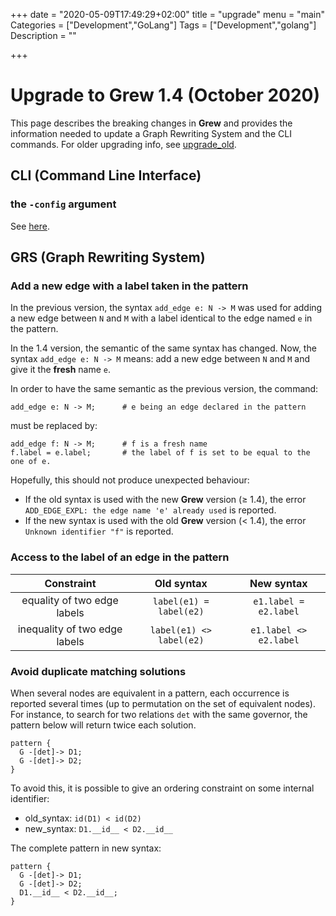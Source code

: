 +++
date = "2020-05-09T17:49:29+02:00"
title = "upgrade"
menu = "main"
Categories = ["Development","GoLang"]
Tags = ["Development","golang"]
Description = ""

+++

# Upgrade to Grew 1.4 (October 2020)

This page describes the breaking changes in **Grew** and provides the information needed to update a Graph Rewriting System and the CLI commands.
For older upgrading info, see [upgrade_old](../upgrade_old).

## CLI (Command Line Interface)

### the `-config` argument

See [here](../../usage/cli/#-config).
## GRS (Graph Rewriting System)

### Add a new edge with a label taken in the pattern

In the previous version, the syntax `add_edge e: N -> M` was used for adding a new edge between `N` and `M` with a label identical to the edge named `e` in the pattern.

In the 1.4 version, the semantic of the same syntax has changed.
Now, the syntax `add_edge e: N -> M` means: add a new edge between `N` and `M` and give it the **fresh** name `e`.

In order to have the same semantic as the previous version, the command:

```grew
add_edge e: N -> M;      # e being an edge declared in the pattern
```

must be replaced by:

```grew
add_edge f: N -> M;      # f is a fresh name
f.label = e.label;       # the label of f is set to be equal to the one of e.
```

Hopefully, this should not produce unexpected behaviour:

 * If the old syntax is used with the new **Grew** version (≥ 1.4), the error `ADD_EDGE_EXPL: the edge name 'e' already used` is reported.
 * If the new syntax is used with the old **Grew** version (< 1.4), the error `Unknown identifier "f"` is reported.



### Access to the label of an edge in the pattern

|Constraint | Old syntax | New syntax |
|:-----------------:|:-----------------:|:-----------------:|
| equality of two edge labels | `label(e1) = label(e2)` |  `e1.label = e2.label` |
| inequality of two edge labels | `label(e1) <> label(e2)` |  `e1.label <> e2.label` |

### Avoid duplicate matching solutions

When several nodes are equivalent in a pattern, each occurrence is reported several times (up to permutation on the set of equivalent nodes).
For instance, to search for two relations `det` with the same governor, the pattern below will return twice each solution.

```grew
pattern {
  G -[det]-> D1;
  G -[det]-> D2;
}
```

To avoid this, it is possible to give an ordering constraint on some internal identifier:

 * old_syntax: `id(D1) < id(D2)`
 * new_syntax: `D1.__id__ < D2.__id__`

The complete pattern in new syntax:

```grew
pattern {
  G -[det]-> D1;
  G -[det]-> D2;
  D1.__id__ < D2.__id__;
}
```


